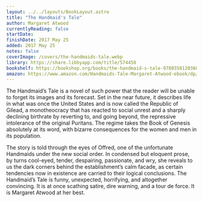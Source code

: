 ```yaml
---
layout: ../../layouts/BookLayout.astro
title: "The Handmaid's Tale"
author: Margaret Atwood
currentlyReading: false
startDate:
finishDate: 2017 May 25
added: 2017 May 25
notes: false
coverImage: /covers/the-handmaids-tale.webp
library: https://share.libbyapp.com/title/574458
bookshelf: https://bookshop.org/books/the-handmaid-s-tale-9780358120360/9780385490818
amazon: https://www.amazon.com/Handmaids-Tale-Margaret-Atwood-ebook/dp/B003JFJHTS
---
```


The Handmaid’s Tale is a novel of such power that the reader will be unable to forget its images and its forecast. Set in the near future, it describes life in what was once the United States and is now called the Republic of Gilead, a monotheocracy that has reacted to social unrest and a sharply declining birthrate by reverting to, and going beyond, the repressive intolerance of the original Puritans. The regime takes the Book of Genesis absolutely at its word, with bizarre consequences for the women and men in its population.

The story is told through the eyes of Offred, one of the unfortunate Handmaids under the new social order. In condensed but eloquent prose, by turns cool-eyed, tender, despairing, passionate, and wry, she reveals to us the dark corners behind the establishment’s calm facade, as certain tendencies now in existence are carried to their logical conclusions. The Handmaid’s Tale is funny, unexpected, horrifying, and altogether convincing. It is at once scathing satire, dire warning, and a tour de force. It is Margaret Atwood at her best.

<!-- ### Notes & Highlights -->
